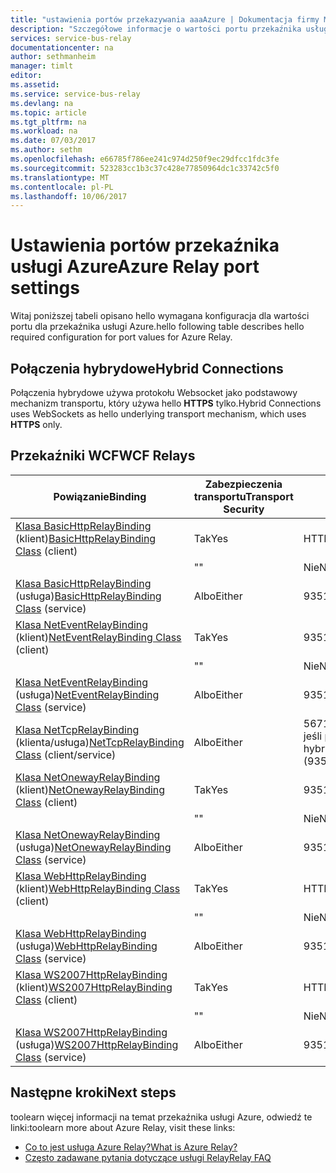 ```yaml
---
title: "ustawienia portów przekazywania aaaAzure | Dokumentacja firmy Microsoft"
description: "Szczegółowe informacje o wartości portu przekaźnika usługi Azure."
services: service-bus-relay
documentationcenter: na
author: sethmanheim
manager: timlt
editor: 
ms.assetid: 
ms.service: service-bus-relay
ms.devlang: na
ms.topic: article
ms.tgt_pltfrm: na
ms.workload: na
ms.date: 07/03/2017
ms.author: sethm
ms.openlocfilehash: e66785f786ee241c974d250f9ec29dfcc1fdc3fe
ms.sourcegitcommit: 523283cc1b3c37c428e77850964dc1c33742c5f0
ms.translationtype: MT
ms.contentlocale: pl-PL
ms.lasthandoff: 10/06/2017
---
```

# <a name="azure-relay-port-settings"></a><span data-ttu-id="38111-103">Ustawienia portów przekaźnika usługi Azure</span><span class="sxs-lookup"><span data-stu-id="38111-103">Azure Relay port settings</span></span>

<span data-ttu-id="38111-104">Witaj poniższej tabeli opisano hello wymagana konfiguracja dla wartości portu dla przekaźnika usługi Azure.</span><span class="sxs-lookup"><span data-stu-id="38111-104">hello following table describes hello required configuration for port values for Azure Relay.</span></span>

## <a name="hybrid-connections"></a><span data-ttu-id="38111-105">Połączenia hybrydowe</span><span class="sxs-lookup"><span data-stu-id="38111-105">Hybrid Connections</span></span>
<span data-ttu-id="38111-106">Połączenia hybrydowe używa protokołu Websocket jako podstawowy mechanizm transportu, który używa hello **HTTPS** tylko.</span><span class="sxs-lookup"><span data-stu-id="38111-106">Hybrid Connections uses WebSockets as hello underlying transport mechanism, which uses **HTTPS** only.</span></span> 

## <a name="wcf-relays"></a><span data-ttu-id="38111-107">Przekaźniki WCF</span><span class="sxs-lookup"><span data-stu-id="38111-107">WCF Relays</span></span>
  
|<span data-ttu-id="38111-108">Powiązanie</span><span class="sxs-lookup"><span data-stu-id="38111-108">Binding</span></span>|<span data-ttu-id="38111-109">Zabezpieczenia transportu</span><span class="sxs-lookup"><span data-stu-id="38111-109">Transport Security</span></span>|<span data-ttu-id="38111-110">Port</span><span class="sxs-lookup"><span data-stu-id="38111-110">Port</span></span>|  
|-------------|------------------------|----------|  
|<span data-ttu-id="38111-111">[Klasa BasicHttpRelayBinding](/dotnet/api/microsoft.servicebus.basichttprelaybinding) (klient)</span><span class="sxs-lookup"><span data-stu-id="38111-111">[BasicHttpRelayBinding Class](/dotnet/api/microsoft.servicebus.basichttprelaybinding) (client)</span></span>|<span data-ttu-id="38111-112">Tak</span><span class="sxs-lookup"><span data-stu-id="38111-112">Yes</span></span>|<span data-ttu-id="38111-113">HTTPS</span><span class="sxs-lookup"><span data-stu-id="38111-113">HTTPS</span></span>| 
| |<span data-ttu-id="38111-114">"</span><span class="sxs-lookup"><span data-stu-id="38111-114">"</span></span> |<span data-ttu-id="38111-115">Nie</span><span class="sxs-lookup"><span data-stu-id="38111-115">No</span></span>|<span data-ttu-id="38111-116">HTTP</span><span class="sxs-lookup"><span data-stu-id="38111-116">HTTP</span></span>|  
|<span data-ttu-id="38111-117">[Klasa BasicHttpRelayBinding](/dotnet/api/microsoft.servicebus.basichttprelaybinding) (usługa)</span><span class="sxs-lookup"><span data-stu-id="38111-117">[BasicHttpRelayBinding Class](/dotnet/api/microsoft.servicebus.basichttprelaybinding) (service)</span></span>|<span data-ttu-id="38111-118">Albo</span><span class="sxs-lookup"><span data-stu-id="38111-118">Either</span></span>|<span data-ttu-id="38111-119">9351/HTTP</span><span class="sxs-lookup"><span data-stu-id="38111-119">9351/HTTP</span></span>|  
|<span data-ttu-id="38111-120">[Klasa NetEventRelayBinding](/dotnet/api/microsoft.servicebus.neteventrelaybinding) (klient)</span><span class="sxs-lookup"><span data-stu-id="38111-120">[NetEventRelayBinding Class](/dotnet/api/microsoft.servicebus.neteventrelaybinding) (client)</span></span>|<span data-ttu-id="38111-121">Tak</span><span class="sxs-lookup"><span data-stu-id="38111-121">Yes</span></span>|<span data-ttu-id="38111-122">9351/HTTPS.</span><span class="sxs-lookup"><span data-stu-id="38111-122">9351/HTTPS</span></span>|  
||<span data-ttu-id="38111-123">"</span><span class="sxs-lookup"><span data-stu-id="38111-123">"</span></span> |<span data-ttu-id="38111-124">Nie</span><span class="sxs-lookup"><span data-stu-id="38111-124">No</span></span>|<span data-ttu-id="38111-125">9350/HTTP</span><span class="sxs-lookup"><span data-stu-id="38111-125">9350/HTTP</span></span>|  
|<span data-ttu-id="38111-126">[Klasa NetEventRelayBinding](/dotnet/api/microsoft.servicebus.neteventrelaybinding) (usługa)</span><span class="sxs-lookup"><span data-stu-id="38111-126">[NetEventRelayBinding Class](/dotnet/api/microsoft.servicebus.neteventrelaybinding) (service)</span></span>|<span data-ttu-id="38111-127">Albo</span><span class="sxs-lookup"><span data-stu-id="38111-127">Either</span></span>|<span data-ttu-id="38111-128">9351/HTTP</span><span class="sxs-lookup"><span data-stu-id="38111-128">9351/HTTP</span></span>|  
|<span data-ttu-id="38111-129">[Klasa NetTcpRelayBinding](/dotnet/api/microsoft.servicebus.nettcprelaybinding) (klienta/usługa)</span><span class="sxs-lookup"><span data-stu-id="38111-129">[NetTcpRelayBinding Class](/dotnet/api/microsoft.servicebus.nettcprelaybinding) (client/service)</span></span>|<span data-ttu-id="38111-130">Albo</span><span class="sxs-lookup"><span data-stu-id="38111-130">Either</span></span>|<span data-ttu-id="38111-131">5671/9352/HTTP (9352/9353, jeśli przy użyciu hybrydowego)</span><span class="sxs-lookup"><span data-stu-id="38111-131">5671/9352/HTTP (9352/9353 if using hybrid)</span></span>|  
|<span data-ttu-id="38111-132">[Klasa NetOnewayRelayBinding](/dotnet/api/microsoft.servicebus.netonewayrelaybinding) (klient)</span><span class="sxs-lookup"><span data-stu-id="38111-132">[NetOnewayRelayBinding Class](/dotnet/api/microsoft.servicebus.netonewayrelaybinding) (client)</span></span>|<span data-ttu-id="38111-133">Tak</span><span class="sxs-lookup"><span data-stu-id="38111-133">Yes</span></span>|<span data-ttu-id="38111-134">9351/HTTPS.</span><span class="sxs-lookup"><span data-stu-id="38111-134">9351/HTTPS</span></span>|  
||<span data-ttu-id="38111-135">"</span><span class="sxs-lookup"><span data-stu-id="38111-135">"</span></span> |<span data-ttu-id="38111-136">Nie</span><span class="sxs-lookup"><span data-stu-id="38111-136">No</span></span>|<span data-ttu-id="38111-137">9350/HTTP</span><span class="sxs-lookup"><span data-stu-id="38111-137">9350/HTTP</span></span>|  
|<span data-ttu-id="38111-138">[Klasa NetOnewayRelayBinding](/dotnet/api/microsoft.servicebus.netonewayrelaybinding) (usługa)</span><span class="sxs-lookup"><span data-stu-id="38111-138">[NetOnewayRelayBinding Class](/dotnet/api/microsoft.servicebus.netonewayrelaybinding) (service)</span></span>|<span data-ttu-id="38111-139">Albo</span><span class="sxs-lookup"><span data-stu-id="38111-139">Either</span></span>|<span data-ttu-id="38111-140">9351/HTTP</span><span class="sxs-lookup"><span data-stu-id="38111-140">9351/HTTP</span></span>|  
|<span data-ttu-id="38111-141">[Klasa WebHttpRelayBinding](/dotnet/api/microsoft.servicebus.webhttprelaybinding) (klient)</span><span class="sxs-lookup"><span data-stu-id="38111-141">[WebHttpRelayBinding Class](/dotnet/api/microsoft.servicebus.webhttprelaybinding) (client)</span></span>|<span data-ttu-id="38111-142">Tak</span><span class="sxs-lookup"><span data-stu-id="38111-142">Yes</span></span>|<span data-ttu-id="38111-143">HTTPS</span><span class="sxs-lookup"><span data-stu-id="38111-143">HTTPS</span></span>|  
||<span data-ttu-id="38111-144">"</span><span class="sxs-lookup"><span data-stu-id="38111-144">"</span></span> |<span data-ttu-id="38111-145">Nie</span><span class="sxs-lookup"><span data-stu-id="38111-145">No</span></span>|<span data-ttu-id="38111-146">HTTP</span><span class="sxs-lookup"><span data-stu-id="38111-146">HTTP</span></span>|  
|<span data-ttu-id="38111-147">[Klasa WebHttpRelayBinding](/dotnet/api/microsoft.servicebus.webhttprelaybinding) (usługa)</span><span class="sxs-lookup"><span data-stu-id="38111-147">[WebHttpRelayBinding Class](/dotnet/api/microsoft.servicebus.webhttprelaybinding) (service)</span></span>|<span data-ttu-id="38111-148">Albo</span><span class="sxs-lookup"><span data-stu-id="38111-148">Either</span></span>|<span data-ttu-id="38111-149">9351/HTTP</span><span class="sxs-lookup"><span data-stu-id="38111-149">9351/HTTP</span></span>|  
|<span data-ttu-id="38111-150">[Klasa WS2007HttpRelayBinding](/dotnet/api/microsoft.servicebus.ws2007httprelaybinding) (klient)</span><span class="sxs-lookup"><span data-stu-id="38111-150">[WS2007HttpRelayBinding Class](/dotnet/api/microsoft.servicebus.ws2007httprelaybinding) (client)</span></span>|<span data-ttu-id="38111-151">Tak</span><span class="sxs-lookup"><span data-stu-id="38111-151">Yes</span></span>|<span data-ttu-id="38111-152">HTTPS</span><span class="sxs-lookup"><span data-stu-id="38111-152">HTTPS</span></span>|  
||<span data-ttu-id="38111-153">"</span><span class="sxs-lookup"><span data-stu-id="38111-153">"</span></span> |<span data-ttu-id="38111-154">Nie</span><span class="sxs-lookup"><span data-stu-id="38111-154">No</span></span>|<span data-ttu-id="38111-155">HTTP</span><span class="sxs-lookup"><span data-stu-id="38111-155">HTTP</span></span>|  
|<span data-ttu-id="38111-156">[Klasa WS2007HttpRelayBinding](/dotnet/api/microsoft.servicebus.ws2007httprelaybinding) (usługa)</span><span class="sxs-lookup"><span data-stu-id="38111-156">[WS2007HttpRelayBinding Class](/dotnet/api/microsoft.servicebus.ws2007httprelaybinding) (service)</span></span>|<span data-ttu-id="38111-157">Albo</span><span class="sxs-lookup"><span data-stu-id="38111-157">Either</span></span>|<span data-ttu-id="38111-158">9351/HTTP</span><span class="sxs-lookup"><span data-stu-id="38111-158">9351/HTTP</span></span>|

## <a name="next-steps"></a><span data-ttu-id="38111-159">Następne kroki</span><span class="sxs-lookup"><span data-stu-id="38111-159">Next steps</span></span>
<span data-ttu-id="38111-160">toolearn więcej informacji na temat przekaźnika usługi Azure, odwiedź te linki:</span><span class="sxs-lookup"><span data-stu-id="38111-160">toolearn more about Azure Relay, visit these links:</span></span>
* [<span data-ttu-id="38111-161">Co to jest usługa Azure Relay?</span><span class="sxs-lookup"><span data-stu-id="38111-161">What is Azure Relay?</span></span>](relay-what-is-it.md)
* [<span data-ttu-id="38111-162">Często zadawane pytania dotyczące usługi Relay</span><span class="sxs-lookup"><span data-stu-id="38111-162">Relay FAQ</span></span>](relay-faq.md)